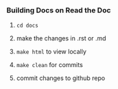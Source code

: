 ### Building Docs on Read the Doc

1. `cd docs`

2.  make the changes in .rst or .md

3. `make html` to view locally

4. `make clean` for commits

5.  commit changes to github repo 
